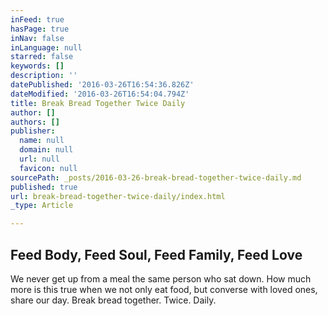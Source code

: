 ```yaml
---
inFeed: true
hasPage: true
inNav: false
inLanguage: null
starred: false
keywords: []
description: ''
datePublished: '2016-03-26T16:54:36.826Z'
dateModified: '2016-03-26T16:54:04.794Z'
title: Break Bread Together Twice Daily
author: []
authors: []
publisher:
  name: null
  domain: null
  url: null
  favicon: null
sourcePath: _posts/2016-03-26-break-bread-together-twice-daily.md
published: true
url: break-bread-together-twice-daily/index.html
_type: Article

---
```

## Feed Body, Feed Soul, Feed Family, Feed Love

We never get up from a meal the same person who sat down. How much more is this true when we not only eat food, but converse with loved ones, share our day. Break bread together. Twice. Daily.